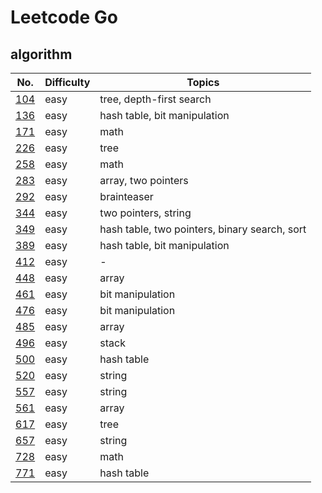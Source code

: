 # Leetcode Go

## algorithm 

No. | Difficulty | Topics
----|----|----
[104](./algs/104.go) | easy | tree, depth-first search
[136](./algs/136.go) | easy | hash table, bit manipulation
[171](./algs/171.go) | easy | math
[226](./algs/226.go) | easy | tree
[258](./algs/258.go) | easy | math
[283](./algs/283.go) | easy | array, two pointers
[292](./algs/292.go) | easy | brainteaser
[344](./algs/344.go) | easy | two pointers, string
[349](./algs/349.go) | easy | hash table, two pointers, binary search, sort
[389](./algs/389.go) | easy | hash table, bit manipulation
[412](./algs/412.go) | easy | -
[448](./algs/448.go) | easy | array
[461](./algs/461.go) | easy | bit manipulation
[476](./algs/476.go) | easy | bit manipulation 
[485](./algs/485.go) | easy | array
[496](./algs/496.go) | easy | stack
[500](./algs/500.go) | easy | hash table
[520](./algs/520.go) | easy | string
[557](./algs/557.go) | easy | string
[561](./algs/561.go) | easy | array
[617](./algs/617.go) | easy | tree
[657](./algs/657.go) | easy | string
[728](./algs/728.go) | easy | math 
[771](./algs/771.go) | easy | hash table